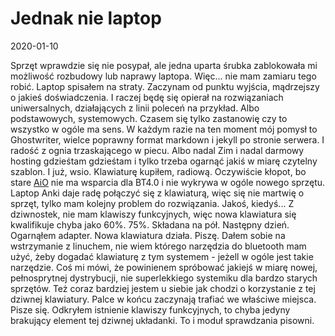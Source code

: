 # Jednak nie laptop
2020-01-10

Sprzęt wprawdzie się nie posypał, ale jedna uparta śrubka zablokowała mi możliwość rozbudowy lub naprawy laptopa. Więc... nie mam zamiaru tego robić. Laptop spisałem na straty. Zaczynam od punktu wyjścia, mądrzejszy o jakieś doświadczenia. I raczej będę się opierał na rozwiązaniach uniwersalnych, działających z linii poleceń na przykład. Albo podstawowych, systemowych. Czasem się tylko zastanowię czy to wszystko w ogóle ma sens. W każdym razie na ten moment mój pomysł to Ghostwriter, wielce poprawny format markdown i jekyll po stronie serwera. I radość z ognia trzaskającego w piecu.  Albo nadal Zim i nadal darmowy hosting gdzieśtam gdzieśtam i tylko trzeba ogarnąć jakiś w miarę czytelny szablon. I już, wsio.
Klawiaturę kupiłem, radiową. Oczywiście kłopot, bo stare [AiO](./AiO.markdown) nie ma wsparcia dla BT4.0 i nie wykrywa w ogóle nowego sprzętu. Laptop Anki daje radę połączyć się z klawiaturą, więc się nie martwię o sprzęt, tylko mam kolejny problem do rozwiązania. Jakoś, kiedyś... Z dziwnostek, nie mam klawiszy funkcyjnych, więc nowa klawiatura się kwalifikuje chyba jako 60%.  75%. Składana na pół.
Następny dzień. Ogarnąłem adapter. Nowa klawiatura działa. Piszę. 
Dałem sobie na wstrzymanie z linuchem, nie wiem którego narzędzia do bluetooth mam użyć, żeby dogadać klawiaturę z tym systemem - jeżell w ogóle jest takie narzędzie. Coś mi mówi, że powinienem spróbować jakiejś w miarę nowej, pełnosprytnej dystrybucji, nie superlekkiego systemiku dla bardzo starych sprzętów. Też coraz bardziej jestem u siebie jak chodzi o korzystanie z tej dziwnej klawiatury. Palce w końcu zaczynają trafiać we właściwe miejsca. Pisze się.
Odkryłem istnienie klawiszy funkcyjnych, to chyba jedyny brakujący element tej dziwnej układanki. To i moduł sprawdzania pisowni.
 



